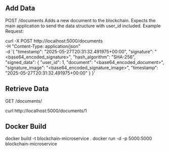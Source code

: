 ## Add Data
POST /documents
Adds a new document to the blockchain.
Expects the main application to send the data structure with user_id included.
Example Request:

curl -X POST http://localhost:5000/documents \
-H "Content-Type: application/json" \
-d '{
  "timestamp": "2025-05-27T20:31:32.491975+00:00",
  "signature": "<base64_encoded_signature>",
  "hash_algorithm": "SHA-256",
  "signed_data": {
    "user_id": 1,
    "document": "<base64_encoded_document>",
    "signature_image": "<base64_encoded_signature_image>",
    "timestamp": "2025-05-27T20:31:32.491975+00:00"
  }
}'

## Retrieve Data

GET /documents/<id>

curl http://localhost:5000/documents/1


## Docker Build

docker build -t blockchain-microservice .
docker run -d -p 5000:5000 blockchain-microservice